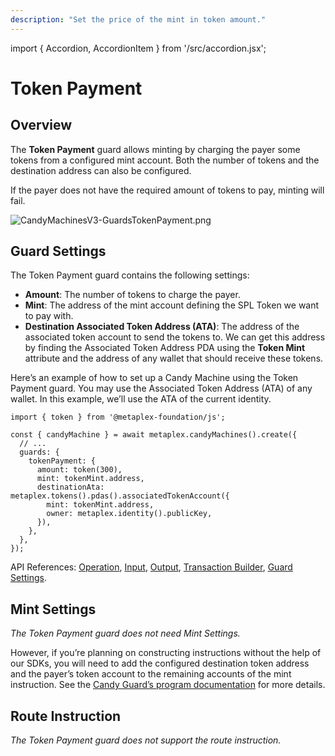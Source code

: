 ```yaml
---
description: "Set the price of the mint in token amount."
---
```


import { Accordion, AccordionItem } from '/src/accordion.jsx';

# Token Payment

## Overview

The **Token Payment** guard allows minting by charging the payer some tokens from a configured mint account. Both the number of tokens and the destination address can also be configured.

If the payer does not have the required amount of tokens to pay, minting will fail.

![CandyMachinesV3-GuardsTokenPayment.png](/assets/candy-machine-v3/CandyMachinesV3-GuardsTokenPayment.png#radius)

## Guard Settings

The Token Payment guard contains the following settings:

- **Amount**: The number of tokens to charge the payer.
- **Mint**: The address of the mint account defining the SPL Token we want to pay with.
- **Destination Associated Token Address (ATA)**: The address of the associated token account to send the tokens to. We can get this address by finding the Associated Token Address PDA using the **Token Mint** attribute and the address of any wallet that should receive these tokens.

<Accordion>
<AccordionItem title="JS SDK" open={true}>
<div className="accordion-item-padding">

Here’s an example of how to set up a Candy Machine using the Token Payment guard. You may use the Associated Token Address (ATA) of any wallet. In this example, we’ll use the ATA of the current identity.

```tsx
import { token } from '@metaplex-foundation/js';

const { candyMachine } = await metaplex.candyMachines().create({
  // ...
  guards: {
    tokenPayment: {
      amount: token(300),
      mint: tokenMint.address,
      destinationAta: metaplex.tokens().pdas().associatedTokenAccount({
        mint: tokenMint.address,
        owner: metaplex.identity().publicKey,
      }),
    },
  },
});
```

API References: [Operation](https://metaplex-foundation.github.io/js/classes/js.CandyMachineClient.html#create), [Input](https://metaplex-foundation.github.io/js/types/js.CreateCandyMachineInput.html), [Output](https://metaplex-foundation.github.io/js/types/js.CreateCandyMachineOutput.html), [Transaction Builder](https://metaplex-foundation.github.io/js/classes/js.CandyMachineBuildersClient.html#create), [Guard Settings](https://metaplex-foundation.github.io/js/types/js.TokenPaymentGuardSettings.html).

</div>
</AccordionItem>
</Accordion>

## Mint Settings

_The Token Payment guard does not need Mint Settings._

However, if you’re planning on constructing instructions without the help of our SDKs, you will need to add the configured destination token address and the payer’s token account to the remaining accounts of the mint instruction. See the [Candy Guard’s program documentation](https://github.com/metaplex-foundation/mpl-candy-guard#tokenpayment) for more details.

## Route Instruction

_The Token Payment guard does not support the route instruction._
